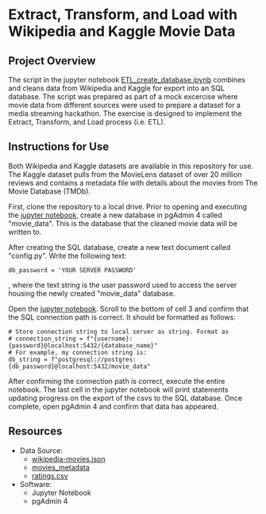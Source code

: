 # Extract, Transform, and Load with Wikipedia and Kaggle Movie Data

## Project Overview
The script in the jupyter notebook [ETL_create_database.ipynb](https://github.com/InRegards2Pluto/Movies_ETL/blob/58114a33673295e42db7d586b2b10934e8c8cdb3/ETL_create_database.ipynb) combines and cleans data from Wikipedia and Kaggle for export into an SQL database. The script was prepared as part of a mock excercise where movie data from different sources were used to prepare a dataset for a media streaming hackathon. The exercise is designed to implement the Extract, Transform, and Load process (i.e. ETL). 

## Instructions for Use
Both Wikipedia and Kaggle datasets are available in this repository for use. The Kaggle dataset pulls from the MovieLens dataset of over 20 million reviews and contains a metadata file with details about the movies from The Movie Database (TMDb).

First, clone the repository to a local drive. Prior to opening and executing the [jupyter notebook](https://github.com/InRegards2Pluto/Movies_ETL/blob/58114a33673295e42db7d586b2b10934e8c8cdb3/ETL_create_database.ipynb), create a new database in pgAdmin 4 called "movie_data". This is the database that the cleaned movie data will be written to. 

After creating the SQL database, create a new text document called "config.py". Write the following text:
```
db_password = 'YOUR SERVER PASSWORD'
```
, where the text string is the user password used to access the server housing the newly created "movie_data" database.

Open the [jupyter notebook](https://github.com/InRegards2Pluto/Movies_ETL/blob/58114a33673295e42db7d586b2b10934e8c8cdb3/ETL_create_database.ipynb). Scroll to the bottom of cell 3 and confirm that the SQL connection path is correct. It should be formatted as follows:
```
# Store connection string to local server as string. Format as
# connection_string = f"{username}:{password}@localhost:5432/{database_name}"
# For example, my connection string is:
db_string = f"postgresql://postgres:{db_password}@localhost:5432/movie_data"
```
After confirming the connection path is correct, execute the entire notebook. The last cell in the jupyter notebook will print statements updating progress on the export of the csvs to the SQL database. Once complete, open pgAdmin 4 and confirm that data has appeared.

## Resources
- Data Source:
  - [wikipedia-movies.json](https://github.com/InRegards2Pluto/Movies_ETL/blob/58114a33673295e42db7d586b2b10934e8c8cdb3/Resources/wikipedia-movies.json)
  - [movies_metadata](https://github.com/InRegards2Pluto/Movies_ETL/blob/58114a33673295e42db7d586b2b10934e8c8cdb3/Resources/movies_metadata.csv)
  - [ratings.csv](https://github.com/InRegards2Pluto/Movies_ETL/blob/58114a33673295e42db7d586b2b10934e8c8cdb3/Resources/ratings.csv)
- Software:
  - Jupyter Notebook
  - pgAdmin 4
